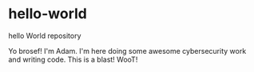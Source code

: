 # hello-world
hello World repository

Yo brosef! I'm Adam. I'm here doing some awesome cybersecurity work and writing code. This is a blast! WooT!

